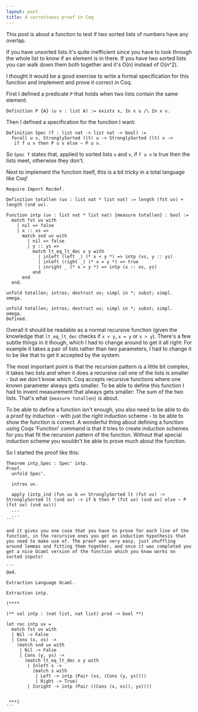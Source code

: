 ```yaml
---
layout: post
title: A correctness proof in Coq
---
```


This post is about a function to test if two sorted lists of numbers have any overlap.

If you have unsorted lists it's quite inefficient since you have to look through the whole list to know if an element is in there. If you have two sorted lists you can walk down them both together and it's O(n) instead of O(n^2).

I thought it would be a good exercise to write a formal specification for this function and implement and prove it correct in Coq.

First I defined a predicate `P` that holds when two lists contain the same element.

```
Definition P {A} (u v : list A) := exists x, In x u /\ In x v.
```

Then I defined a specification for the function I want:

```
Definition Spec (f : list nat -> list nat -> bool) :=
  forall u v, StronglySorted (lt) u -> StronglySorted (lt) v ->
   if f u v then P u v else ~ P u v.
```

So `Spec f` states that, applied to sorted lists `u` and `v`, if `f u v` is true then the lists meet, otherwise they don't.

Next to implement the function itself, this is a bit tricky in a total language like Coq!

```
Require Import Recdef.

Definition totallen (uv : list nat * list nat) := length (fst uv) + length (snd uv).

Function intp (uv : list nat * list nat) {measure totallen} : bool :=
  match fst uv with
    | nil => false
    | x :: xs =>
      match snd uv with
        | nil => false
        | y :: ys =>
          match lt_eq_lt_dec x y with
            | inleft (left _) (* x < y *) => intp (xs, y :: ys)
            | inleft (right _) (* x = y *) => true
            | inright _ (* x > y *) => intp (x :: xs, ys)
          end
      end
  end.

unfold totallen; intros; destruct uv; simpl in *; subst; simpl.
omega.

unfold totallen; intros; destruct uv; simpl in *; subst; simpl.
omega.
Defined.
```

Overall it should be readable as a normal recursive function (given the knowledge that `lt_eq_lt_dec` checks if `x < y`, `x = y` or `x > y`). There's a few subtle things in it though, which I had to change around to get it all right: For example it takes a pair of lists rather than two parameters, I had to change it to be like that to get it accepted by the system.

The most important point is that the recursion pattern is a little bit complex, it takes two lists and when it does a recursive call one of the lists is smaller - but we don't know which. Coq accepts recursive functions where one known parameter always gets smaller. To be able to define this function I had to invent measurement that always gets smaller: The sum of the two lists. That's what `{measure totallen}` is about.

To be able to define a function isn't enough, you also need to be able to do a proof by induction - with just the right induction scheme - to be able to show the function is correct. A wonderful thing about defining a function using Coqs 'Function' command is that it tries to create induction schemes for you that fit the recursion pattern of the function. Without that special induction scheme you wouldn't be able to prove much about the function.

So I started the proof like this:

````
Theorem intp_Spec : Spec' intp.
Proof.
  unfold Spec'.

  intros uv.

  apply (intp_ind (fun uv b => StronglySorted lt (fst uv) -> StronglySorted lt (snd uv) -> if b then P (fst uv) (snd uv) else ~ P (fst uv) (snd uv)))
  ...
  ...
```

and it gives you one case that you have to prove for each line of the function, in the recursive ones you get an induction hypothesis that you need to make use of. The proof was very easy, just shuffling around lemmas and fitting them together, and once it was completed you get a nice Ocaml version of the function which you know works on sorted inputs!

```
Qed.

Extraction Language Ocaml.

Extraction intp.

(****

(** val intp : (nat list, nat list) prod -> bool **)

let rec intp uv =
  match fst uv with
  | Nil -> False
  | Cons (x, xs) ->
    (match snd uv with
     | Nil -> False
     | Cons (y, ys) ->
       (match lt_eq_lt_dec x y with
        | Inleft s ->
          (match s with
           | Left -> intp (Pair (xs, (Cons (y, ys))))
           | Right -> True)
        | Inright -> intp (Pair ((Cons (x, xs)), ys))))


 ***)
```

